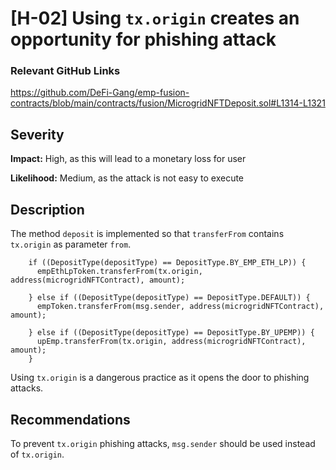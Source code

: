 # [H-02] Using `tx.origin` creates an opportunity for phishing attack

### Relevant GitHub Links

https://github.com/DeFi-Gang/emp-fusion-contracts/blob/main/contracts/fusion/MicrogridNFTDeposit.sol#L1314-L1321

## Severity

**Impact:**
High, as this will lead to a monetary loss for user

**Likelihood:**
Medium, as the attack is not easy to execute

## Description

The method `deposit` is implemented so that `transferFrom` contains `tx.origin` as parameter `from`.
```solidity
    if ((DepositType(depositType) == DepositType.BY_EMP_ETH_LP)) {
      empEthLpToken.transferFrom(tx.origin, address(microgridNFTContract), amount);

    } else if ((DepositType(depositType) == DepositType.DEFAULT)) {
      empToken.transferFrom(msg.sender, address(microgridNFTContract), amount);

    } else if ((DepositType(depositType) == DepositType.BY_UPEMP)) {
      upEmp.transferFrom(tx.origin, address(microgridNFTContract), amount);
    }
```
Using `tx.origin` is a dangerous practice as it opens the door to phishing attacks.

## Recommendations

To prevent `tx.origin` phishing attacks, `msg.sender` should be used instead of `tx.origin`.

